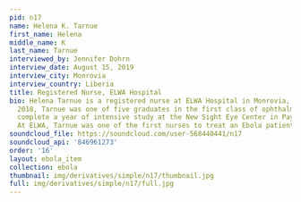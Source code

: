 ```yaml
---
pid: n17
name: Helena K. Tarnue
first_name: Helena
middle_name: K
last_name: Tarnue
interviewed_by: Jennifer Dohrn
interview_date: August 15, 2019
interview_city: Monrovia
interview_country: Liberia
title: Registered Nurse, ELWA Hospital
bio: Helena Tarnue is a registered nurse at ELWA Hospital in Monrovia, Liberia. In
  2018, Tarnue was one of five graduates in the first class of ophthalmic nurses to
  complete a year of intensive study at the New Sight Eye Center in Paynesville, Liberia.
  At ELWA, Tarnue was one of the first nurses to treat an Ebola patient in Liberia.
soundcloud_file: https://soundcloud.com/user-568440441/n17
soundcloud_api: '846961273'
order: '16'
layout: ebola_item
collection: ebola
thumbnail: img/derivatives/simple/n17/thumbnail.jpg
full: img/derivatives/simple/n17/full.jpg
---
```

